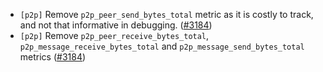 - `[p2p]` Remove `p2p_peer_send_bytes_total` metric as it is costly to track,
  and not that informative in debugging.
  ([\#3184](https://github.com/cometbft/cometbft/issues/3184))
- `[p2p]` Remove `p2p_peer_receive_bytes_total`,
  `p2p_message_receive_bytes_total` and `p2p_message_send_bytes_total` metrics
  ([\#3184](https://github.com/cometbft/cometbft/issues/3184))
